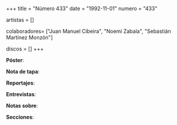 +++
title = "Número 433"
date = "1992-11-01"
numero = "433"

artistas = []

colaboradores= ["Juan Manuel Cibeira", "Noemí Zabala", "Sebastián Martínez Monzón"]

discos = []
+++

**Póster**: 

**Nota de tapa**: 

**Reportajes**: 

**Entrevistas**: 

**Notas sobre**:

**Secciones**:
